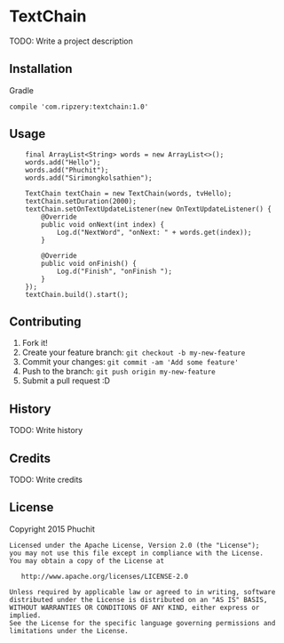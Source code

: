 # TextChain

TODO: Write a project description

## Installation

Gradle

```
compile 'com.ripzery:textchain:1.0'
```

## Usage

        final ArrayList<String> words = new ArrayList<>();
        words.add("Hello");
        words.add("Phuchit");
        words.add("Sirimongkolsathien");

        TextChain textChain = new TextChain(words, tvHello);
        textChain.setDuration(2000);
        textChain.setOnTextUpdateListener(new OnTextUpdateListener() {
            @Override
            public void onNext(int index) {
                Log.d("NextWord", "onNext: " + words.get(index));
            }

            @Override
            public void onFinish() {
                Log.d("Finish", "onFinish ");
            }
        });
        textChain.build().start();

## Contributing

1. Fork it!
2. Create your feature branch: `git checkout -b my-new-feature`
3. Commit your changes: `git commit -am 'Add some feature'`
4. Push to the branch: `git push origin my-new-feature`
5. Submit a pull request :D

## History

TODO: Write history

## Credits

TODO: Write credits

## License

Copyright 2015 Phuchit

    Licensed under the Apache License, Version 2.0 (the "License");
    you may not use this file except in compliance with the License.
    You may obtain a copy of the License at

       http://www.apache.org/licenses/LICENSE-2.0

    Unless required by applicable law or agreed to in writing, software
    distributed under the License is distributed on an "AS IS" BASIS,
    WITHOUT WARRANTIES OR CONDITIONS OF ANY KIND, either express or implied.
    See the License for the specific language governing permissions and
    limitations under the License.